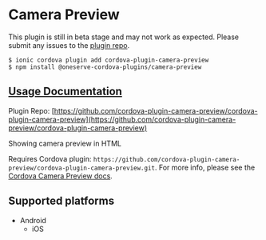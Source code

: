 # Camera Preview

 This plugin is still in beta stage and may not work as expected. Please submit any issues to the [plugin repo](https://github.com/oneserve/oneserve-cordova-plugins/tree/8516b357edaca8fc543713ba99c42cfde0225f86/issues/README.md).

```text
$ ionic cordova plugin add cordova-plugin-camera-preview
$ npm install @oneserve-cordova-plugins/camera-preview
```

## [Usage Documentation](https://oneserve.gitbook.io/oneserve-cordova-plugins/plugins/camera-preview/)

Plugin Repo: [https://github.com/cordova-plugin-camera-preview/cordova-plugin-camera-preview](https://github.com/cordova-plugin-camera-preview/cordova-plugin-camera-preview)

Showing camera preview in HTML

Requires Cordova plugin: `https://github.com/cordova-plugin-camera-preview/cordova-plugin-camera-preview.git`. For more info, please see the [Cordova Camera Preview docs](https://github.com/cordova-plugin-camera-preview/cordova-plugin-camera-preview).

## Supported platforms

* Android
  * iOS

